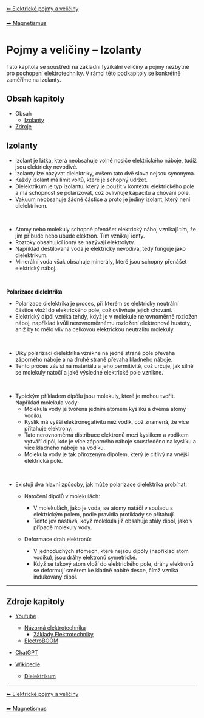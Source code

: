 [:arrow_left: Elektrické pojmy a veličiny](./podkapitola_1.md)

[:arrow_right: Magnetismus](./podkapitola_3.md)





# Pojmy a veličiny – Izolanty
Tato kapitola se soustředí na základní fyzikální veličiny a pojmy nezbytné pro pochopení elektrotechniky. V rámci této podkapitoly se konkrétně zaměříme na izolanty.





## Obsah kapitoly
- Obsah
    - [Izolanty](#izolanty)
- [Zdroje](#zdroje-kapitoly)





## Izolanty
- Izolant je látka, která neobsahuje volné nosiče elektrického náboje, tudíž jsou elektricky nevodivé.
- Izolanty lze nazývat dielektriky, ovšem tato dvě slova nejsou synonyma.
- Každý izolant má limit voltů, které je schopný udržet.
- Dielektrikum je typ izolantu, který je použit v kontextu elektrického pole a má schopnost se polarizovat, což ovlivňuje kapacitu a chování pole.
- Vakuum neobsahuje žádné částice a proto je jediný izolant, který není dielektrikem.

<br>

- Atomy nebo molekuly schopné přenášet elektrický náboj vznikají tím, že jim přibude nebo ubude elektron. Tím vznikají ionty.
- Roztoky obsahující ionty se nazývají elektrolyty.
- Například destilovaná voda je elektricky nevodivá, tedy funguje jako dielektrikum.
- Minerální voda však obsahuje minerály, které jsou schopny přenášet elektrický náboj.

<br>

**Polarizace dielektrika**
- Polarizace dielektrika je proces, při kterém se elektricky neutrální částice vloží do elektrického pole, což ovlivňuje jejich chování.
- Elektrický dipól vzniká tehdy, když je v molekule nerovnoměrně rozložen náboj, například kvůli nerovnoměrnému rozložení elektronové hustoty, aniž by to mělo vliv na celkovou elektrickou neutralitu molekuly.

<br>

- Díky polarizaci dielektrika vznikne na jedné straně pole převaha záporného náboje a na druhé straně převaha kladného náboje.
- Tento proces závisí na materiálu a jeho permitivitě, což určuje, jak silně se molekuly natočí a jaké výsledné elektrické pole vznikne.

<br>

- Typickým příkladem dipólu jsou molekuly, které je mohou tvořit. Například molekula vody:
    - Molekula vody je tvořena jedním atomem kyslíku a dvěma atomy vodíku.
    - Kyslík má vyšší elektronegativitu než vodík, což znamená, že více přitahuje elektrony.
    - Tato nerovnoměrná distribuce elektronů mezi kyslíkem a vodíkem vytváří dipól, kde je více záporného náboje soustředěno na kyslíku a více kladného náboje na vodíku.
    - Molekula vody je tak přirozeným dipólem, který je citlivý na vnější elektrická pole.


<br>

- Existují dva hlavní způsoby, jak může polarizace dielektrika probíhat:
    - Natočení dipólů v molekulách:
        - V molekulách, jako je voda, se atomy natáčí v souladu s elektrickým polem, podle pravidla protiklady se přitahují.
        - Tento jev nastává, když molekula již obsahuje stálý dipól, jako v případě molekuly vody.
    
    - Deformace drah elektronů:
        - V jednoduchých atomech, které nejsou dipóly (například atom vodíku), jsou dráhy elektronů symetrické.
        - Když se takový atom vloží do elektrického pole, dráhy elektronů se deformují směrem ke kladně nabité desce, čímž vzniká indukovaný dipól.

---





## Zdroje kapitoly
- [Youtube](https://youtube.com/)
    - [Názorná elektrotechnika](https://youtube.com/@nazornaelektrotechnika)
        - [Základy Elektrotechniky](https://youtube.com/playlist?list=PL3r1xGSQfP9TBwvTqYEf6E-L9duHQbnir)
    - [ElectroBOOM](https://www.youtube.com/@ElectroBOOM)

- [ChatGPT](https://chatgpt.com/)

- [Wikipedie](https://wikipedia.org)
    - [Dielektrikum](https://cs.wikipedia.org/wiki/Dielektrikum)

---





[:arrow_left: Elektrické pojmy a veličiny](./podkapitola_1.md)

[:arrow_right: Magnetismus](./podkapitola_3.md)